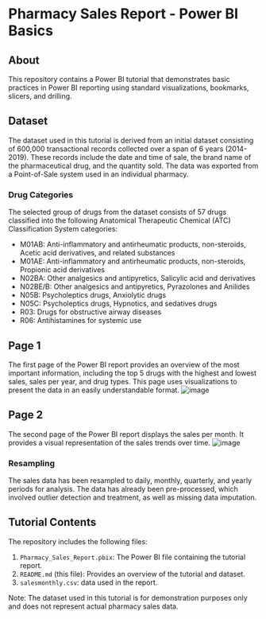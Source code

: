 # Pharmacy Sales Report - Power BI Basics

## About
This repository contains a Power BI tutorial that demonstrates basic practices in Power BI reporting using standard visualizations, bookmarks, slicers, and drilling.

## Dataset
The dataset used in this tutorial is derived from an initial dataset consisting of 600,000 transactional records collected over a span of 6 years (2014-2019). These records include the date and time of sale, the brand name of the pharmaceutical drug, and the quantity sold. The data was exported from a Point-of-Sale system used in an individual pharmacy.

### Drug Categories
The selected group of drugs from the dataset consists of 57 drugs classified into the following Anatomical Therapeutic Chemical (ATC) Classification System categories:

-  M01AB: Anti-inflammatory and antirheumatic products, non-steroids, Acetic acid derivatives, and related substances
-  M01AE: Anti-inflammatory and antirheumatic products, non-steroids, Propionic acid derivatives
-  N02BA: Other analgesics and antipyretics, Salicylic acid and derivatives
-  N02BE/B: Other analgesics and antipyretics, Pyrazolones and Anilides
-  N05B: Psycholeptics drugs, Anxiolytic drugs
-  N05C: Psycholeptics drugs, Hypnotics, and sedatives drugs
-  R03: Drugs for obstructive airway diseases
-  R06: Antihistamines for systemic use

## Page 1
The first page of the Power BI report provides an overview of the most important information, including the top 5 drugs with the highest and lowest sales, sales per year, and drug types. This page uses visualizations to present the data in an easily understandable format.
![image](https://github.com/Anastasiia-Tetervak/Pharmacy_sales_Power_BI_tutorial/assets/112822472/1cd56700-2b75-480f-a241-477b7b0dd545)

## Page 2
The second page of the Power BI report displays the sales per month. It provides a visual representation of the sales trends over time.
![image](https://github.com/Anastasiia-Tetervak/Pharmacy-Sales-Report---Power-BI-basics/assets/112822472/60d0cbbf-4bb5-421a-92a4-89c2cc1da0e0)

### Resampling
The sales data has been resampled to daily, monthly, quarterly, and yearly periods for analysis. The data has already been pre-processed, which involved outlier detection and treatment, as well as missing data imputation.

## Tutorial Contents
The repository includes the following files:

1. `Pharmacy_Sales_Report.pbix`: The Power BI file containing the tutorial report.
2. `README.md` (this file): Provides an overview of the tutorial and dataset.
3. `salesmonthly.csv`: data used in the report.

Note: The dataset used in this tutorial is for demonstration purposes only and does not represent actual pharmacy sales data.
